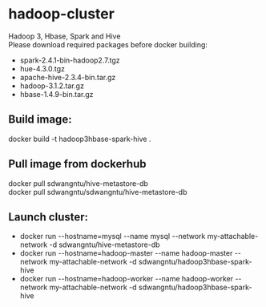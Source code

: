 # hadoop-cluster
Hadoop 3, Hbase, Spark and Hive <br />
Please download required packages before docker building:   <br />
* spark-2.4.1-bin-hadoop2.7.tgz
* hue-4.3.0.tgz  
* apache-hive-2.3.4-bin.tar.gz   
* hadoop-3.1.2.tar.gz     
* hbase-1.4.9-bin.tar.gz  


## Build image:
docker build -t hadoop3hbase-spark-hive .  <br />

## Pull image from dockerhub
docker pull sdwangntu/hive-metastore-db   <br />
docker pull sdwangntu/sdwangntu/hive-metastore-db   <br />

## Launch cluster: 
* docker run --hostname=mysql --name mysql --network  my-attachable-network -d sdwangntu/hive-metastore-db
* docker run --hostname=hadoop-master --name hadoop-master --network  my-attachable-network -d sdwangntu/hadoop3hbase-spark-hive  
* docker run --hostname=hadoop-worker --name hadoop-worker --network  my-attachable-network -d sdwangntu/hadoop3hbase-spark-hive 
 

